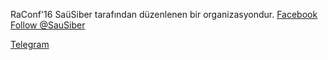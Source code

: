

RaConf'16 SaüSiber tarafından düzenlenen bir organizasyondur.
[Facebook](https://www.facebook.com/sausiber)
<a href="https://twitter.com/SauSiber" class="twitter-follow-button" data-show-count="false">Follow @SauSiber</a>
<script async src="//platform.twitter.com/widgets.js" charset="utf-8"></script>
[Telegram](https://telegram.me/sausiber)

<html>
  <body>
    <div id="fb-root"></div>
    <script>(function(d, s, id) {
    var js, fjs = d.getElementsByTagName(s)[0];
    if (d.getElementById(id)) return;
    js = d.createElement(s); js.id = id;
    js.src = "//connect.facebook.net/tr_TR/sdk.js#xfbml=1&version=v2.8";
    fjs.parentNode.insertBefore(js, fjs);
    }(document, 'script', 'facebook-jssdk'));
    </script>
  </body>
</html> 

<div class="fb-follow" data-href="https://www.facebook.com/sausiber" data-layout="button" data-size="small" data-show-faces="true"></div>
  
 
